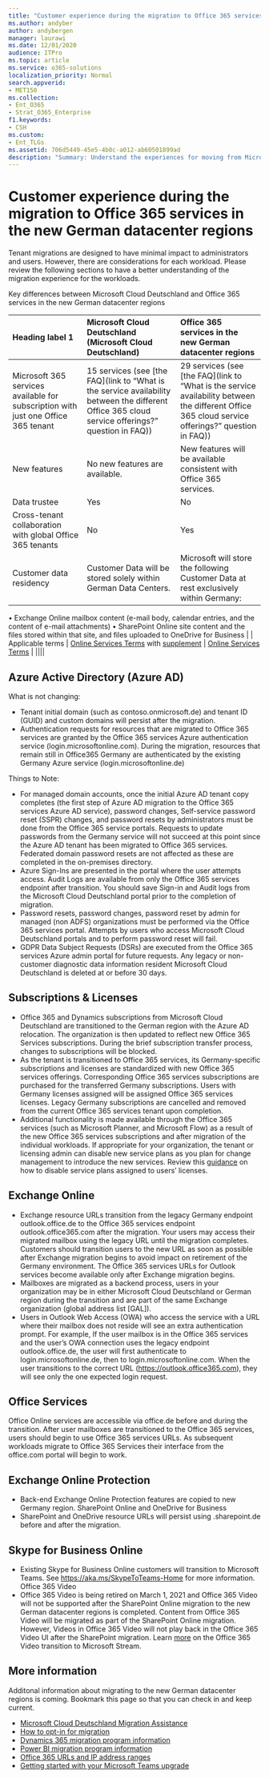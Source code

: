 ```yaml
---
title: "Customer experience during the migration to Office 365 services in the new German datacenter regions"
ms.author: andyber
author: andybergen
manager: laurawi
ms.date: 12/01/2020
audience: ITPro
ms.topic: article
ms.service: o365-solutions
localization_priority: Normal
search.appverid:
- MET150
ms.collection: 
- Ent_O365
- Strat_O365_Enterprise
f1.keywords:
- CSH
ms.custom:
- Ent_TLGs
ms.assetid: 706d5449-45e5-4b0c-a012-ab60501899ad
description: "Summary: Understand the experiences for moving from Microsoft Cloud Germany (Microsoft Cloud Deutschland) to Office 365 services in the new German datacenter region."
---
```


# Customer experience during the migration to Office 365 services in the new German datacenter regions

Tenant migrations are designed to have minimal impact to administrators and users. However, there are considerations for each workload. Please review the following sections to have a better understanding of the migration experience for the workloads.

Key differences between Microsoft Cloud Deutschland and Office 365 services in the new German datacenter regions

| Heading label 1 | Microsoft Cloud Deutschland (Microsoft Cloud Deutschland) | Office 365 services in the new German datacenter regions |
|:-------|:-----|:-------|
| Microsoft 365 services available for subscription with just one Office 365 tenant | 15 services (see [the FAQ](link to “What is the service availability between the different Office 365 cloud service offerings?” question in FAQ)) | 29 services (see [the FAQ](link to “What is the service availability between the different Office 365 cloud service offerings?” question in FAQ)) |
| New features | No new features are available. | New features will be available consistent with Office 365 services. |
| Data trustee | Yes | No |
| Cross-tenant collaboration with global Office 365 tenants | No | Yes |
| Customer data residency | Customer Data will be stored solely within German Data Centers. | Microsoft will store the following Customer Data at rest exclusively within Germany: 
•	Exchange Online mailbox content (e-mail body, calendar entries, and the content of e-mail attachments)
•	SharePoint Online site content and the files stored within that site, and files uploaded to OneDrive for Business |
| Applicable terms | [Online Services Terms](https://www.microsoftvolumelicensing.com/DocumentSearch.aspx?Mode=3&DocumentTypeId=46) with [supplement](https://www.microsoftvolumelicensing.com/DocumentSearch.aspx?Mode=3&DocumentTypeId=64) | [Online Services Terms](https://www.microsoftvolumelicensing.com/DocumentSearch.aspx?Mode=3&DocumentTypeId=46) |
||||

## Azure Active Directory (Azure AD)

What is not changing:

- Tenant initial domain (such as contoso.onmicrosoft.de) and tenant ID (GUID) and custom domains will persist after the migration. 
- Authentication requests for resources that are migrated to Office 365 services are granted by the Office 365 services Azure authentication service (login.microsoftonline.com). During the migration, resources that remain still in Office365 Germany are authenticated by the existing Germany Azure service (login.microsoftonline.de)


Things to Note:

- For managed domain accounts, once the initial Azure AD tenant copy completes (the first step of Azure AD migration to the Office 365 services Azure AD service), password changes, Self-service password reset (SSPR) changes, and password resets by administrators must be done from the Office 365 service portals. Requests to update passwords from the Germany service will not succeed at this point since the Azure AD tenant has been migrated to Office 365 services. Federated domain password resets are not affected as these are completed in the on-premises directory. 
- Azure Sign-Ins are presented in the portal where the user attempts access. Audit Logs are available from only the Office 365 services endpoint after transition. You should save Sign-in and Audit logs from the Microsoft Cloud Deutschland portal prior to the completion of migration.
- Password resets, password changes, password reset by admin for managed (non ADFS) organizations must be performed via the Office 365 services portal. Attempts by users who access Microsoft Cloud Deutschland portals and to perform password reset will fail.
- GDPR Data Subject Requests (DSRs) are executed from the Office 365 services Azure admin portal for future requests. Any legacy or non-customer diagnostic data information resident Microsoft Cloud Deutschland is deleted at or before 30 days.

## Subscriptions & Licenses

- Office 365 and Dynamics subscriptions from Microsoft Cloud Deutschland are transitioned to the German region with the Azure AD relocation. The organization is then updated to reflect new Office 365 Services subscriptions. During the brief subscription transfer process, changes to subscriptions will be blocked.
- As the tenant is transitioned to Office 365 services, its Germany-specific subscriptions and licenses are standardized with new Office 365 services offerings. Corresponding Office 365 services subscriptions are purchased for the transferred Germany subscriptions. Users with Germany licenses assigned will be assigned Office 365 services licenses. Legacy Germany subscriptions are cancelled and removed from the current Office 365 services tenant upon completion.
- Additional functionality is made available through the Office 365 services (such as Microsoft Planner, and Microsoft Flow) as a result of the new Office 365 services subscriptions and after migration of the individual workloads. If appropriate for your organization, the tenant or licensing admin can disable new service plans as you plan for change management to introduce the new services. Review this [guidance](https://docs.microsoft.com/en-us/office365/enterprise/powershell/disable-access-to-services-while-assigning-user-licenses) on how to disable service plans assigned to users’ licenses.

## Exchange Online

- Exchange resource URLs transition from the legacy Germany endpoint outlook.office.de to the Office 365 services endpoint outlook.office365.com after the migration. Your users may access their migrated mailbox using the legacy URL until the migration completes. Customers should transition users to the new URL as soon as possible after Exchange migration begins to avoid impact on retirement of the Germany environment. The Office 365 services URLs for Outlook services become available only after Exchange migration begins.
- Mailboxes are migrated as a backend process, users in your organization may be in either Microsoft Cloud Deutschland or German region during the transition and are part of the same Exchange organization (global address list [GAL]).
- Users in Outlook Web Access (OWA) who access the service with a URL where their mailbox does not reside will see an extra authentication prompt. For example, If the user mailbox is in the Office 365 services and the user’s OWA connection uses the legacy endpoint outlook.office.de, the user will first authenticate to login.microsoftonline.de, then to login.microsoftonline.com. When the user transitions to the correct URL (https://outlook.office365.com), they will see only the one expected login request. 

## Office Services

Office Online services are accessible via office.de before and during the transition. After user mailboxes are transitioned to the Office 365 services, users should begin to use Office 365 services URLs. As subsequent workloads migrate to Office 365 Services their interface from the office.com portal will begin to work.

## Exchange Online Protection

- Back-end Exchange Online Protection features are copied to new Germany region.
SharePoint Online and OneDrive for Business
- SharePoint and OneDrive resource URLs will persist using <tenant>.sharepoint.de before and after the migration.

## Skype for Business Online

- Existing Skype for Business Online customers will transition to Microsoft Teams. See https://aka.ms/SkypeToTeams-Home for more information.
Office 365 Video
- Office 365 Video is being retired on March 1, 2021 and Office 365 Video will not be supported after the SharePoint Online migration to the new German datacenter regions is completed. Content from Office 365 Video will be migrated as part of the SharePoint Online migration. However, Videos in Office 365 Video will not play back in the Office 365 Video UI after the SharePoint migration. Learn [more](https://docs.microsoft.com/en-us/stream/migrate-from-office-365#microsoft-cloud-deutschland-timeline) on the Office 365 Video transition to Microsoft Stream.




## More information

Additonal information about migrating to the new German datacenter regions is coming. Bookmark this page so that you can check in and keep current.

- [Microsoft Cloud Deutschland Migration Assistance](https://aka.ms/germanymigrateassist)
- [How to opt-in for migration](https://aka.ms/office365germanymoveoptin)
- [Dynamics 365 migration program information](https://aka.ms/d365ceoptin)
- [Power BI migration program information](https://aka.ms/pbioptin)
- [Office 365 URLs and IP address ranges](https://aka.ms/o365endpoints)
- [Getting started with your Microsoft Teams upgrade](https://aka.ms/SkypeToTeams-Home)
